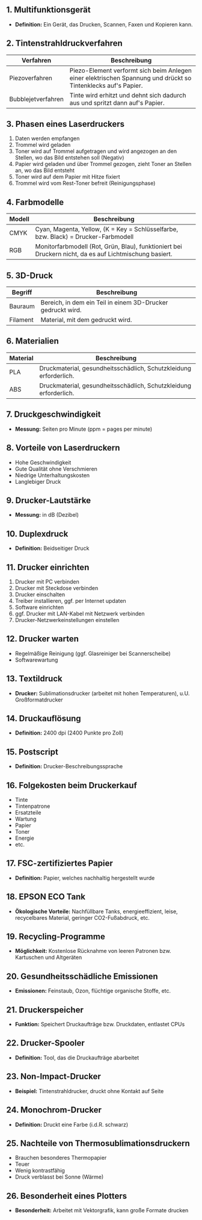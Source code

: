 ## 1. Multifunktionsgerät
- **Definition:** Ein Gerät, das Drucken, Scannen, Faxen und Kopieren kann.

## 2. Tintenstrahldruckverfahren

| Verfahren        | Beschreibung                                                                 |
|------------------|------------------------------------------------------------------------------|
| Piezoverfahren   | Piezo-Element verformt sich beim Anlegen einer elektrischen Spannung und drückt so Tintenklecks auf's Papier. |
| Bubblejetverfahren | Tinte wird erhitzt und dehnt sich dadurch aus und spritzt dann auf's Papier. |

## 3. Phasen eines Laserdruckers

1. Daten werden empfangen
2. Trommel wird geladen
3. Toner wird auf Trommel aufgetragen und wird angezogen an den Stellen, wo das Bild entstehen soll (Negativ)
4. Papier wird geladen und über Trommel gezogen, zieht Toner an Stellen an, wo das Bild entsteht
5. Toner wird auf dem Papier mit Hitze fixiert
6. Trommel wird vom Rest-Toner befreit (Reinigungsphase)

## 4. Farbmodelle

| Modell | Beschreibung                                                                                            |
|--------|---------------------------------------------------------------------------------------------------------|
| CMYK   | Cyan, Magenta, Yellow, (K = Key = Schlüsselfarbe, bzw. Black) = Drucker-Farbmodell                      |
| RGB    | Monitorfarbmodell (Rot, Grün, Blau), funktioniert bei Druckern nicht, da es auf Lichtmischung basiert.  |

## 5. 3D-Druck

| Begriff  | Beschreibung                                                |
| -------- | ----------------------------------------------------------- |
| Bauraum  | Bereich, in dem ein Teil in einem 3D-Drucker gedruckt wird. |
| Filament | Material, mit dem gedruckt wird.                            |

## 6. Materialien

| Material | Beschreibung                                                                 |
|----------|-----------------------------------------------------------------------------|
| PLA      | Druckmaterial, gesundheitsschädlich, Schutzkleidung erforderlich.           |
| ABS      | Druckmaterial, gesundheitsschädlich, Schutzkleidung erforderlich.           |

## 7. Druckgeschwindigkeit
- **Messung:** Seiten pro Minute (ppm = pages per minute)

## 8. Vorteile von Laserdruckern
- Hohe Geschwindigkeit
- Gute Qualität ohne Verschmieren
- Niedrige Unterhaltungskosten
- Langlebiger Druck

## 9. Drucker-Lautstärke
- **Messung:** in dB (Dezibel)

## 10. Duplexdruck
- **Definition:** Beidseitiger Druck

## 11. Drucker einrichten

1. Drucker mit PC verbinden
2. Drucker mit Steckdose verbinden
3. Drucker einschalten
4. Treiber installieren, ggf. per Internet updaten
5. Software einrichten
6. ggf. Drucker mit LAN-Kabel mit Netzwerk verbinden
7. Drucker-Netzwerkeinstellungen einstellen

## 12. Drucker warten
- Regelmäßige Reinigung (ggf. Glasreiniger bei Scannerscheibe)
- Softwarewartung

## 13. Textildruck
- **Drucker:** Sublimationsdrucker (arbeitet mit hohen Temperaturen), u.U. Großformatdrucker

## 14. Druckauflösung
- **Definition:** 2400 dpi (2400 Punkte pro Zoll)

## 15. Postscript
- **Definition:** Drucker-Beschreibungssprache

## 16. Folgekosten beim Druckerkauf
- Tinte
- Tintenpatrone
- Ersatzteile
- Wartung
- Papier
- Toner
- Energie
- etc.

## 17. FSC-zertifiziertes Papier
- **Definition:** Papier, welches nachhaltig hergestellt wurde

## 18. EPSON ECO Tank
- **Ökologische Vorteile:** Nachfüllbare Tanks, energieeffizient, leise, recycelbares Material, geringer CO2-Fußabdruck, etc.

## 19. Recycling-Programme
- **Möglichkeit:** Kostenlose Rücknahme von leeren Patronen bzw. Kartuschen und Altgeräten

## 20. Gesundheitsschädliche Emissionen
- **Emissionen:** Feinstaub, Ozon, flüchtige organische Stoffe, etc.

## 21. Druckerspeicher
- **Funktion:** Speichert Druckaufträge bzw. Druckdaten, entlastet CPUs

## 22. Drucker-Spooler
- **Definition:** Tool, das die Druckaufträge abarbeitet

## 23. Non-Impact-Drucker
- **Beispiel:** Tintenstrahldrucker, druckt ohne Kontakt auf Seite

## 24. Monochrom-Drucker
- **Definition:** Druckt eine Farbe (i.d.R. schwarz)

## 25. Nachteile von Thermosublimationsdruckern
- Brauchen besonderes Thermopapier
- Teuer
- Wenig kontrastfähig
- Druck verblasst bei Sonne (Wärme)

## 26. Besonderheit eines Plotters
- **Besonderheit:** Arbeitet mit Vektorgrafik, kann große Formate drucken